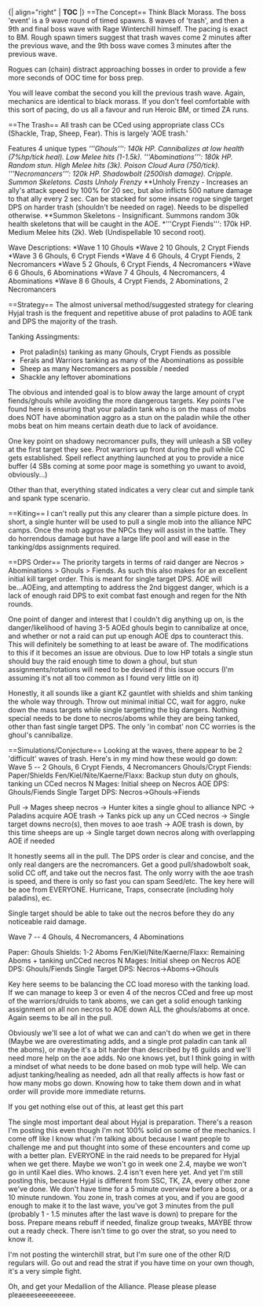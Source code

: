 {| align="right"
  | __TOC__
  |}
==The Concept==
Think Black Morass. The boss 'event' is a 9 wave round of timed spawns. 8 waves of 'trash', and then a 9th and final boss wave with Rage Winterchill himself. The pacing is exact to BM. Rough spawn timers suggest that trash waves come 2 minutes after the previous wave, and the 9th boss wave comes 3 minutes after the previous wave.

Rogues can (chain) distract approaching bosses in order to provide a few more seconds of OOC time for boss prep.

You will leave combat the second you kill the previous trash wave. Again, mechanics are identical to black morass. If you don't feel comfortable with this sort of pacing, do us all a favour and run Heroic BM, or timed ZA runs.



==The Trash==
All trash can be CCed using appropriate class CCs (Shackle, Trap, Sheep, Fear). This is largely 'AOE trash.'

Features 4 unique types
*'''Ghouls''': 140k HP. Cannibalizes at low health (7%hp/tick heal). Low Melee hits (1-1.5k).
*'''Abominations''': 180k HP. Random stun. High Melee hits (3k). Poison Cloud Aura (750/tick).
*'''Necromancers''': 120k HP. Shadowbolt (2500ish damage). Cripple. Summon Skeletons**. Casts Unholy Frenzy*
**Unholy Frenzy - Increases an ally's attack speed by 100% for 20 sec, but also inflicts 500 nature damage to that ally every 2 sec. Can be stacked for some insane rogue single target DPS on harder trash (shouldn't be needed on rage). Needs to be dispelled otherwise.
**Summon Skeletons - Insignificant. Summons random 30k health skeletons that will be caught in the AOE.
*'''Crypt Fiends''': 170k HP. Medium Melee hits (2k). Web (Undispellable 10 second root).


Wave Descriptions:
*Wave 1 10 Ghouls 
*Wave 2 10 Ghouls, 2 Crypt Fiends 
*Wave 3 6 Ghouls, 6 Crypt Fiends 
*Wave 4 6 Ghouls, 4 Crypt Fiends, 2 Necromancers 
*Wave 5 2 Ghouls, 6 Crypt Fiends, 4 Necromancers 
*Wave 6 6 Ghouls, 6 Abominations 
*Wave 7 4 Ghouls, 4 Necromancers, 4 Abominations 
*Wave 8 6 Ghouls, 4 Crypt Fiends, 2 Abominations, 2 Necromancers

==Strategy==
The almost universal method/suggested strategy for clearing Hyjal trash is the frequent and repetitive abuse of prot paladins to AOE tank and DPS the majority of the trash. 

Tanking Assingments:
- Prot paladin(s) tanking as many Ghouls, Crypt Fiends as possible
- Ferals and Warriors tanking as many of the Abominations as possible
- Sheep as many Necromancers as possible / needed
- Shackle any leftover abominations

The obvious and intended goal is to blow away the large amount of crypt fiends/ghouls while avoiding the more dangerous targets. Key points I've found here is ensuring that your paladin tank who is on the mass of mobs does NOT have abomination aggro as a stun on the paladin while the other mobs beat on him means certain death due to lack of avoidance.

One key point on shadowy necromancer pulls, they will unleash a SB volley at the first target they see. Prot warriors up front during the pull while CC gets established. Spell reflect anything launched at you to provide a nice buffer (4 SBs coming at some poor mage is something yo uwant to avoid, obviously...)

Other than that, everything stated indicates a very clear cut and simple tank and spank type scenario.

==Kiting==
I can't really put this any clearer than a simple picture does. In short, a single hunter will be used to pull a single mob into the alliance NPC camps. Once the mob aggros the NPCs they will assist in the battle. They do horrendous damage but have a large life pool and will ease in the tanking/dps assignments required.


==DPS Order==
The priority targets in terms of raid danger are Necros > Abominations > Ghouls > Fiends. As such this also makes for an excellent initial kill target order. This is meant for single target DPS. AOE will be...AOEing, and attempting to address the 2nd biggest danger, which is a lack of enough raid DPS to exit combat fast enough and regen for the Nth rounds.

One point of danger and interest that I couldn't dig anything up on, is the danger/likelihood of having 3-5 AOEd ghouls begin to cannibalize at once, and whether or not a raid can put up enough AOE dps to counteract this. This will definitely be something to at least be aware of. The modifications to this if it becomes an issue are obvious. Due to low HP totals a single stun should buy the raid enough time to down a ghoul, but stun assignments/rotations will need to be devised if this issue occurs (I'm assuming it's not all too common as I found very little on it)

Honestly, it all sounds like a giant KZ gauntlet with shields and shim tanking the whole way through. Throw out minimal initial CC, wait for aggro, nuke down the mass targets while single targetting the big dangers. Nothing special needs to be done to necros/aboms while they are being tanked, other than fast single target DPS. The only 'in combat' non CC worries is the ghoul's cannibalize.

==Simulations/Conjecture==
Looking at the waves, there appear to be 2 'difficult' waves of trash. Here's in my mind how these would go down:
Wave 5 -- 2 Ghouls, 6 Crypt Fiends, 4 Necromancers
Ghouls/Crypt Fiends: Paper/Shields
Fen/Kiel/Nite/Kaerne/Flaxx: Backup stun duty on ghouls, tanking un CCed necros
N Mages: Initial sheep on Necros
AOE DPS: Ghouls/Fiends
Single Target DPS: Necros->Ghouls->Fiends

Pull -> Mages sheep necros -> Hunter kites a single ghoul to alliance NPC -> Paladins acquire AOE trash -> Tanks pick up any un CCed necros -> Single target downs necro(s), then moves to aoe trash -> AOE trash is down, by this time sheeps are up -> Single target down necros along with overlapping AOE if needed

It honestly seems all in the pull. The DPS order is clear and concise, and the only real dangers are the necromancers. Get a good pull/shadowbolt soak, solid CC off, and take out the necros fast. The only worry with the aoe trash is speed, and there is only so fast you can spam Seed/etc. The key here will be aoe from EVERYONE. Hurricane, Traps, consecrate (including holy paladins), ec.

Single target should be able to take out the necros before they do any noticeable raid damage.


Wave 7 -- 4 Ghouls, 4 Necromancers, 4 Abominations

Paper: Ghouls
Shields: 1-2 Aboms
Fen/Kiel/Nite/Kaerne/Flaxx: Remaining Aboms + tanking unCCed necros
N Mages: Initial sheep on Necros
AOE DPS: Ghouls/Fiends
Single Target DPS: Necros->Aboms->Ghouls

Key here seems to be balancing the CC load moreso with the tanking load. If we can manage to keep 3 or even 4 of the necros CCed and free up most of the warriors/druids to tank aboms, we can get a solid enough tanking assignment on all non necros to AOE down ALL the ghouls/aboms at once. Again seems to be all in the pull.

Obviously we'll see a lot of what we can and can't do when we get in there (Maybe we are overestimating adds, and a single prot paladin can tank all the aboms), or maybe it's a bit harder than described by t6 guilds and we'll need more help on the aoe adds. No one knows yet, but I think going in with a mindset of what needs to be done based on mob type will help. We can adjust tanking/healing as needed, adn all that really affects is how fast or how many mobs go down. Knowing how to take them down and in what order will provide more immediate returns.

If you get nothing else out of this, at least get this part

The single most important deal about Hyjal is preparation. There's a reason I'm posting this even though I'm not 100% solid on some of the mechanics. I come off like I know what i'm talking about because I want people to challenge me and put thought into some of these encounters and come up with a better plan. EVERYONE in the raid needs to be prepared for Hyjal when we get there. Maybe we won't go in week one 2.4, maybe we won't go in until Kael dies. Who knows. 2.4 isn't even here yet. And yet I'm still posting this, because Hyjal is different from SSC, TK, ZA, every other zone we've done. We don't have time for a 5 minute overview before a boss, or a 10 minute rundown. You zone in, trash comes at you, and if you are good enough to make it to the last wave, you've got 3 minutes from the pull (probably 1 - 1.5 minutes after the last wave is down) to prepare for the boss. Prepare means rebuff if needed, finalize group tweaks, MAYBE throw out a ready check. There isn't time to go over the strat, so you need to know it.

I'm not posting the winterchill strat, but I'm sure one of the other R/D regulars will. Go out and read the strat if you have time on your own though, it's a very simple fight.

Oh, and get your Medallion of the Alliance. Please please please pleaeeeseeeeeeeee.
